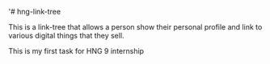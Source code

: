 '# hng-link-tree 

This is a link-tree that allows a person show their personal profile and link to various digital things that they sell.

This is my first task for HNG 9 internship